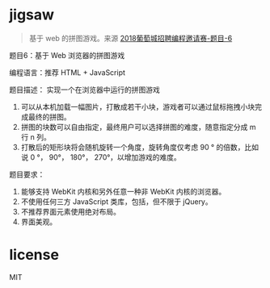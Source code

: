 # jigsaw
> 基于 web 的拼图游戏。来源 [2018葡萄城招聘编程邀请赛-题目-6](https://www.grapecity.com.cn/career/challenge)    

题目6：基于 Web 浏览器的拼图游戏 

编程语言：推荐 HTML + JavaScript

题目描述： 实现一个在浏览器中运行的拼图游戏

1. 可以从本机加载一幅图片，打散成若干小块，游戏者可以通过鼠标拖拽小块完成最终的拼图。
2. 拼图的块数可以自由指定，最终用户可以选择拼图的难度，随意指定分成 m 行 n 列。
3. 打散后的矩形块将会随机旋转一个角度，旋转角度仅考虑 90 ° 的倍数，比如说 0 °， 90°， 180°， 270°，以增加游戏的难度。

题目要求：

1. 能够支持 WebKit 内核和另外任意一种非 WebKit 内核的浏览器。
2. 不使用任何三方 JavaScript 类库，包括，但不限于 jQuery。
3. 不推荐界面元素使用绝对布局。
4. 界面美观。

# license
MIT
